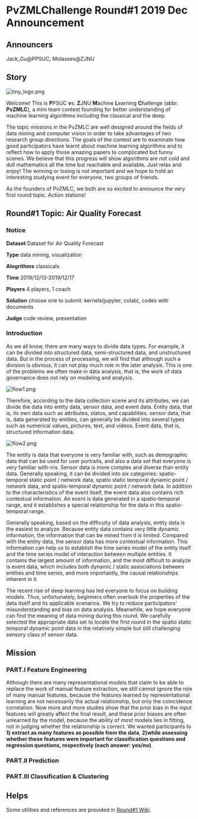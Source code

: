 # PvZMLChallenge Round#1 2019 Dec Announcement

## Announcers
Jack_Gu@PPSUC, Molasses@ZJNU

## Story

![tiny_logo.png](https://i.loli.net/2019/12/10/kqNP8gjUpirvCDZ.png)

Welcome! This is **P**PSUC **v**s. **Z**JNU **M**achine **L**earning **C**hallenge (abbr. **PvZMLC**), a mini team contest founding for better understanding of machine learning algorithms including the classical and the deep.

The topic missions in the PvZMLC are well designed around the fields of data mining and computer vision in order to take advantages of two research group directions. The goals of the contest are to examinate how good participators have learnt about machine learning algorithms and to reflect how to apply those amazing papers to complicated but funny scenes. We believe that this progress will show algorithms are not cold and dull mathematics all the time but reachable and available. Just relax and enjoy! The winning or losing is not important and we hope to hold an interesting studying event for everyone, two groups of friends. 

As the founders of PvZMLC, we both are so excited to announce the very first round topic. Action stations!

## Round#1 Topic: Air Quality Forecast

### Notice

**Dataset** Dataset for Air Quality Forecast

**Type** data mining, visualization

**Alogrithms** classicals

**Time** 2019/12/13-2019/12/17

**Players** 4 players, 1 coach

**Solution** choose one to submit: kernels(jupyter, colab), codes with documents

**Judge** code review, presentation

### Introduction

As we all know, there are many ways to divide data types. For example, it can be divided into structured data, semi-structured data, and unstructured data. But in the process of processing, we will find that although such a division is obvious, it can not play much role in the later analysis. This is one of the problems we often make in data analysis, that is, the work of data governance does not rely on modeling and analysis.

![flow1.png](https://i.loli.net/2019/12/11/rIXnS4eCOmTlvty.png)

Therefore, according to the data collection scene and its attributes, we can divide the data into entity data, sensor data, and event data. Entity data, that is, its own data such as attributes, status, and capabilities. sensor data, that is, data generated by entities, can generally be divided into several types such as numerical values, pictures, text, and videos. Event data, that is, structured information data.

![flow2.png](https://i.loli.net/2019/12/11/nDIBEwKVUQRYgCj.png)

The entity is data that everyone is very familiar with, such as demographic data that can be used for user portraits, and also a data set that everyone is very familiar with-iris. Sensor data is more complex and diverse than entity data. Generally speaking, it can be divided into six categories: spatio-temporal static point / network data, spatio static temporal dynamic point / network data, and spatio-temporal dynamic point / network data. In addition to the characteristics of the event itself, the event data also contains rich contextual information. An event is data generated in a spatio-temporal range, and it establishes a special relationship for the data in this spatio-temporal range.

Generally speaking, based on the difficulty of data analysis, entity data is the easiest to analyze. Because entity data contains very little dynamic information, the information that can be mined from it is limited. Compared with the entity data, the sensor data has more contextual information. This information can help us to establish the time series model of the entity itself and the time series model of interaction between multiple entities. It contains the largest amount of information, and the most difficult to analyze is event data, which includes both dynamic / static associations between entities and time series, and more importantly, the causal relationships inherent in it.

The recent rise of deep learning has led everyone to focus on building models. Thus, unfortunately, beginners often overlook the properties of the data itself and its applicable scenarios. We try to reduce participators' misunderstanding and bias on data analysis. Meanwhile, we hope everyone can find the meaning of data mining during this round. We carefully selected the appropriate data set to locate the first round in the spatio static temporal dynamic point data in the relatively simple but still challenging sensory class of sensor data.

## Mission

### PART.I Feature Engineering

Although there are many representational models that claim to be able to replace the work of manual feature extraction, we still cannot ignore the role of many manual features, because the features learned by representational learning are not necessarily the actual relationship, but only the coincidence correlation. Now more and more studies show that the prior bias in the input features will greatly affect the final result, and these prior biases are often unlearned by the model, because the ability of most models lies in fitting, not in judging whether the relationship is correct. We wanted participants to **1) extract as many features as possible from the data**, **2)while assessing whether these features were important for classification questions and regression questions, respectively (each answer: yes/no)**.

### PART.II Prediction



### PART.III Classification & Clustering

## Helps

Some utilities and references are provided in [Round#1 Wiki](https://github.com/PvZMachineLearningChallenge/Round1/wiki).
